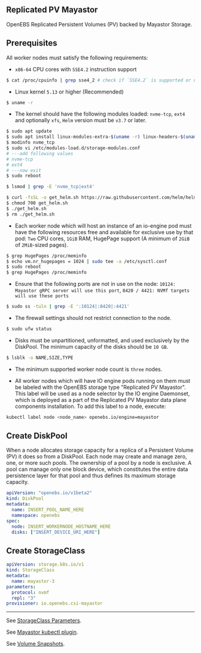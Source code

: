## Replicated PV Mayastor

OpenEBS Replicated Persistent Volumes (PV) backed by Mayastor Storage.

## Prerequisites

All worker nodes must satisfy the following requirements:

- `x86-64` CPU cores with `SSE4.2` instruction support

```bash
$ cat /proc/cpuinfo | grep sse4_2 # check if `SSE4.2` is supported or not
```

- Linux kernel `5.13` or higher (Recommended)

```bash
$ uname -r
```

- The kernel should have the following modules loaded: `nvme-tcp`, `ext4` and optionally `xfs`, `Helm` version must be `v3.7` or later.

```bash
$ sudo apt update
$ sudo apt install linux-modules-extra-$(uname -r) linux-headers-$(uname -r)
$ modinfo nvme_tcp
$ sudo vi /etc/modules-load.d/storage-modules.conf
# ---add following values
# nvme-tcp
# ext4
# ---now exit
$ sudo reboot

$ lsmod | grep -E 'nvme_tcp|ext4'

$ curl -fsSL -o get_helm.sh https://raw.githubusercontent.com/helm/helm/main/scripts/get-helm-3
$ chmod 700 get_helm.sh
$ ./get_helm.sh
$ rm ./get_helm.sh
```

- Each worker node which will host an instance of an io-engine pod must have the following resources free and available for exclusive use by that pod: `Two` CPU cores, `1GiB` RAM, HugePage support (A minimum of `2GiB` of `2MiB`-sized pages).

```bash
$ grep HugePages /proc/meminfo
$ echo vm.nr_hugepages = 1024 | sudo tee -a /etc/sysctl.conf
$ sudo reboot
$ grep HugePages /proc/meminfo
```

- Ensure that the following ports are not in use on the node: `10124: Mayastor gRPC server will use this port`, `8420 / 4421: NVMf targets will use these ports`

```bash
$ sudo ss -tuln | grep -E ':10124|:8420|:4421'
```

- The firewall settings should not restrict connection to the node.

```bash
$ sudo ufw status
```

- Disks must be unpartitioned, unformatted, and used exclusively by the DiskPool. The minimum capacity of the disks should be `10 GB`.

```bash
$ lsblk -o NAME,SIZE,TYPE
```

- The minimum supported worker node count is `three` nodes.

- All worker nodes which will have IO engine pods running on them must be labeled with the OpenEBS storage type "Replicated PV Mayastor". This label will be used as a node selector by the IO engine Daemonset, which is deployed as a part of the Replicated PV Mayastor data plane components installation. To add this label to a node, execute:

```bash
kubectl label node <node_name> openebs.io/engine=mayastor
```

## Create DiskPool 

When a node allocates storage capacity for a replica of a Persistent Volume (PV) it does so from a DiskPool. Each node may create and manage zero, one, or more such pools. The ownership of a pool by a node is exclusive. A pool can manage only one block device, which constitutes the entire data persistence layer for that pool and thus defines its maximum storage capacity.

```yaml
apiVersion: "openebs.io/v1beta2"
kind: DiskPool
metadata:
  name: INSERT_POOL_NAME_HERE
  namespace: openebs
spec:
  node: INSERT_WORKERNODE_HOSTNAME_HERE
  disks: ["INSERT_DEVICE_URI_HERE"]
```

## Create StorageClass

```yaml
apiVersion: storage.k8s.io/v1
kind: StorageClass
metadata:
  name: mayastor-3
parameters:
  protocol: nvmf
  repl: "3"
provisioner: io.openebs.csi-mayastor
```

---

See [StorageClass Parameters](https://openebs.io/docs/user-guides/replicated-storage-user-guide/replicated-pv-mayastor/rs-configuration#storage-class-parameters).

See [Mayastor kubectl plugin](https://openebs.io/docs/user-guides/replicated-storage-user-guide/replicated-pv-mayastor/advanced-operations/kubectl-plugin).

See [Volume Snapshots](https://openebs.io/docs/user-guides/replicated-storage-user-guide/replicated-pv-mayastor/advanced-operations/volume-snapshots).

